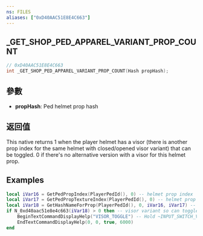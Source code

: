 ```yaml
---
ns: FILES
aliases: ["0xD40AAC51E8E4C663"]
---
```

## _GET_SHOP_PED_APPAREL_VARIANT_PROP_COUNT

```c
// 0xD40AAC51E8E4C663
int _GET_SHOP_PED_APPAREL_VARIANT_PROP_COUNT(Hash propHash);
```

## 參數
* **propHash**: Ped helmet prop hash

## 返回值
This native returns 1 when the player helmet has a visor (there is another prop index for the same helmet with closed/opened visor variant) that can be toggled. 0 if there's no alternative version with a visor for this helmet prop.


## Examples
```lua
local iVar16 = GetPedPropIndex(PlayerPedId(), 0) -- helmet prop index
local iVar17 = GetPedPropTextureIndex(PlayerPedId(), 0) -- helmet prop index
local iVar18 = GetHashNameForProp(PlayerPedId(), 0, iVar16, iVar17) -- gets the hash name for the helmet
if N_0xd40aac51e8e4c663(iVar18) > 0 then -- visor variant so can toggle the visor
    BeginTextCommandDisplayHelp("VISOR_TOGGLE") -- Hold ~INPUT_SWITCH_VISOR~ to flip your helmet visor open or closed when on foot or on a motorcycle. You can also set the default state of your Helmet Visor in the Style section of the Interaction menu.
    EndTextCommandDisplayHelp(0, 0, true, 6000)
end
```
